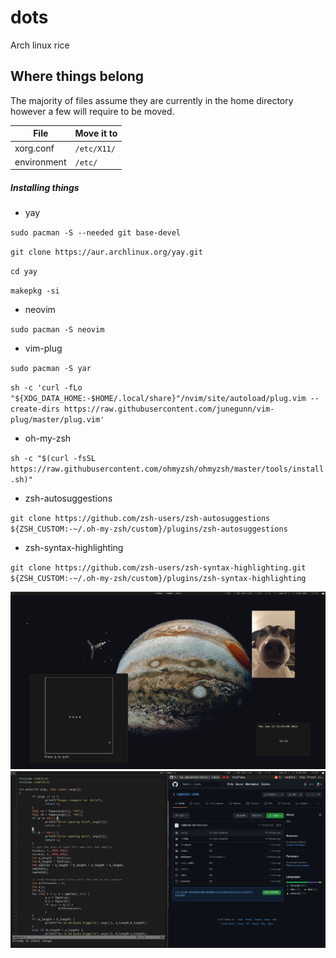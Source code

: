 # dots

Arch linux rice

## Where things belong

The majority of files assume they are currently in the home directory however a few will require to be moved.

| File | Move it to |
| ---- | ---------- |
| xorg.conf | `/etc/X11/` |
| environment | `/etc/` |

##### Installing things

- yay

`sudo pacman -S --needed git base-devel`

`git clone https://aur.archlinux.org/yay.git`

`cd yay`

`makepkg -si`

- neovim

`sudo pacman -S neovim`

- vim-plug

`sudo pacman -S yar`

`sh -c 'curl -fLo "${XDG_DATA_HOME:-$HOME/.local/share}"/nvim/site/autoload/plug.vim --create-dirs https://raw.githubusercontent.com/junegunn/vim-plug/master/plug.vim'`

- oh-my-zsh

`sh -c "$(curl -fsSL https://raw.githubusercontent.com/ohmyzsh/ohmyzsh/master/tools/install.sh)"`

- zsh-autosuggestions

`git clone https://github.com/zsh-users/zsh-autosuggestions ${ZSH_CUSTOM:-~/.oh-my-zsh/custom}/plugins/zsh-autosuggestions`

- zsh-syntax-highlighting

`git clone https://github.com/zsh-users/zsh-syntax-highlighting.git ${ZSH_CUSTOM:-~/.oh-my-zsh/custom}/plugins/zsh-syntax-highlighting`

![](./screenshots/screenshot_20210114_212258.png)
![](./screenshots/screenshot_20210114_212537.png)
